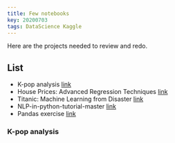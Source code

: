 ```yaml
---
title: Few notebooks
key: 20200703
tags: DataScience Kaggle
---
```


Here are the projects needed to review and redo.  

## List  
- K-pop analysis [link](https://www.youtube.com/watch?v=lkhorCY5tFA&list=PLfwO4-8NiQkFVYIV8cIUjCQA6yTbvV2L_)
-  House Prices: Advanced Regression Techniques [link](https://www.kaggle.com/c/house-prices-advanced-regression-techniques/overview)
-  Titanic: Machine Learning from Disaster [link](https://www.kaggle.com/c/titanic/overview)
-  NLP-in-python-tutorial-master [link](https://www.youtube.com/channel/UCyv-PL-QgkAXEfDRcKrYMeA)
- Pandas exercise [link](https://www.youtube.com/watch?v=vmEHCJofslg&t=1473s)

### K-pop analysis
